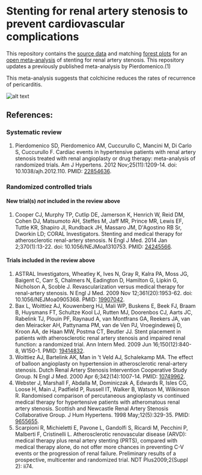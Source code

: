 Stenting for renal artery stenosis to prevent cardiovascular complications
=================================

This repository contains the [source data](../../tree/master/data) and matching [forest plots](../../tree/master/forest%20plots) for an [open  meta-analysis](https://public.opencpu.org/ocpu/github/openMetaAnalysis/binary/www/) of stenting for renal artery stenosis. This repository updates a previously published meta-analysis by Pierdomenico.(1)

This meta-analysis suggests that colchicine reduces the rates of recurrence of pericarditis.

![alt text](../../tree/master/forest%20plots/all%20trials.png "Principle results")

References:
----------------------------------

### Systematic review
1. Pierdomenico SD, Pierdomenico AM, Cuccurullo C, Mancini M, Di Carlo S,
Cuccurullo F. Cardiac events in hypertensive patients with renal artery stenosis 
treated with renal angioplasty or drug therapy: meta-analysis of randomized
trials. Am J Hypertens. 2012 Nov;25(11):1209-14. doi: 10.1038/ajh.2012.110. PMID: [22854636](http://pubmed.gov/22854636).

### Randomized controlled trials
#### New trial(s) *not* included in the review above
1. Cooper CJ, Murphy TP, Cutlip DE, Jamerson K, Henrich W, Reid DM, Cohen DJ,
Matsumoto AH, Steffes M, Jaff MR, Prince MR, Lewis EF, Tuttle KR, Shapiro JI,
Rundback JH, Massaro JM, D'Agostino RB Sr, Dworkin LD; CORAL Investigators.
Stenting and medical therapy for atherosclerotic renal-artery stenosis. N Engl J 
Med. 2014 Jan 2;370(1):13-22. doi: 10.1056/NEJMoa1310753. PMID: [24245566](http://pubmed.gov/24245566).


#### Trials included in the review above
1. ASTRAL Investigators, Wheatley K, Ives N, Gray R, Kalra PA, Moss JG, Baigent
C, Carr S, Chalmers N, Eadington D, Hamilton G, Lipkin G, Nicholson A, Scoble J. 
Revascularization versus medical therapy for renal-artery stenosis. N Engl J Med.
2009 Nov 12;361(20):1953-62. doi: 10.1056/NEJMoa0905368. PMID: [19907042](http://pubmed.gov/19907042).
2. Bax L, Woittiez AJ, Kouwenberg HJ, Mali WP, Buskens E, Beek FJ, Braam B,
Huysmans FT, Schultze Kool LJ, Rutten MJ, Doorenbos CJ, Aarts JC, Rabelink TJ,
Plouin PF, Raynaud A, van Montfrans GA, Reekers JA, van den Meiracker AH,
Pattynama PM, van de Ven PJ, Vroegindeweij D, Kroon AA, de Haan MW, Postma CT,
Beutler JJ. Stent placement in patients with atherosclerotic renal artery
stenosis and impaired renal function: a randomized trial. Ann Intern Med. 2009
Jun 16;150(12):840-8, W150-1. PMID: [19414832](http://pubmed.gov/19414832).
3. Woittiez AJ, Bartelink AK, Man in 't Veld AJ, Schalekamp MA. The effect of
balloon angioplasty on hypertension in atherosclerotic renal-artery stenosis.
Dutch Renal Artery Stenosis Intervention Cooperative Study Group. N Engl J Med.
2000 Apr 6;342(14):1007-14. PMID: [10749962](http://pubmed.gov/10749962).
4. Webster J, Marshall F, Abdalla M, Dominiczak A, Edwards R, Isles CG, Loose H, 
Main J, Padfield P, Russell IT, Walker B, Watson M, Wilkinson R. Randomised
comparison of percutaneous angioplasty vs continued medical therapy for
hypertensive patients with atheromatous renal artery stenosis. Scottish and
Newcastle Renal Artery Stenosis Collaborative Group. J Hum Hypertens. 1998
May;12(5):329-35. PMID: [9655655](http://pubmed.gov/9655655).
5. Scarpioni R, Michieletti E, Pavone L, Gandolfi S, Ricardi M, Pecchini P, Malberti F, Cristinelli L. Atherosclerotic renovascular disease (ARVD): medical therapy plus renal artery stenting (PRTS), compared with medical therapy alone, do not offer more chances in preventing C-V events or the progression of renal failure. Preliminary results of a prospective, multicenter and randomized trial. NDT Plus2009;2(Suppl 2): ii74.


